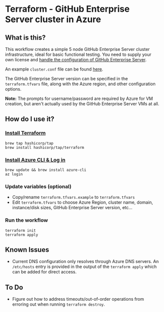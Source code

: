 # Terraform - GitHub Enterprise Server cluster in Azure


## What is this?

This workflow creates a simple 5 node GitHub Enterprise Server cluster infrastructure, ideal for basic functional testing. You need to supply your own license and [handle the configuration of GitHub Enterprise Server](https://docs.github.com/en/enterprise-server@3.0/admin/enterprise-management/initializing-the-cluster).

An example `cluster.conf` file can be found [here](https://docs.github.com/en/enterprise-server@3.0/admin/enterprise-management/initializing-the-cluster#about-the-cluster-configuration-file).

The GitHub Enterprise Server version can be specified in the `terraform.tfvars` file, along with the Azure region, and other configuration options.

**Note:** The prompts for username/password are required by Azure for VM creation, but aren't actually used by the GitHub Enterprise Server VMs at all.

## How do I use it?

### [Install Terraform](https://www.terraform.io/downloads.html)

```
brew tap hashicorp/tap
brew install hashicorp/tap/terraform
```

### [Install Azure CLI & Log in](https://docs.microsoft.com/en-us/cli/azure/install-azure-cli)

```
brew update && brew install azure-cli
az login
```

### Update variables (optional)

- Copy/rename `terraform.tfvars.example` to `terraform.tfvars`
- Edit `terraform.tfvars` to choose Azure Region, cluster name, domain, instance/disk sizes, GitHub Enterprise Server version, etc...

### Run the workflow

```
terraform init
terraform apply
```

## Known Issues

- Current DNS configuration only resolves through Azure DNS servers. An `/etc/hosts` entry is provided in the output of the `terraform apply` which can be added for direct access.

## To Do

- Figure out how to address timeouts/out-of-order operations from erroring out when running `terraform destroy`.
